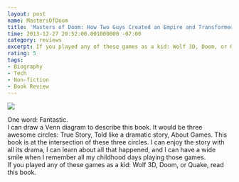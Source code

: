 ```yaml
---
layout: post
name: MastersOfDoom
title: 'Masters of Doom: How Two Guys Created an Empire and Transformed Pop Culture'
time: 2013-12-27 20:52:00.001000000 -07:00
category: reviews
excerpt: If you played any of these games as a kid: Wolf 3D, Doom, or Quake, read this book.
rating: 5
tags:
- Biography
- Tech
- Non-fiction
- Book Review
---
```

<img class="imageOnRight" src="{{ site.reviewsImagesFolder }}{{ page.name }}/MastersOfDoomCover.png">

<div class="stars" title="{{ page.rating }} Stars" data-percent="{{ page.rating }}"></div>

One word: Fantastic.  
I can draw a Venn diagram to describe this book. It would be three awesome circles: True Story, Told like a dramatic story, About Games. This book is at the intersection of these three circles. I can enjoy the story with all its drama, I can learn about all that happened, and I can have a wide smile when I remember all my childhood days playing those games.  
If you played any of these games as a kid: Wolf 3D, Doom, or Quake, read this book.  